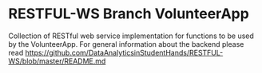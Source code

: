 RESTFUL-WS Branch VolunteerApp
==========

Collection of RESTful web service implementation for functions to be used by the VolunteerApp. For general information about the backend please read https://github.com/DataAnalyticsinStudentHands/RESTFUL-WS/blob/master/README.md



